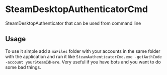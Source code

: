 # SteamDesktopAuthenticatorCmd
SteamDesktopAuthenticator that can be used from command line

## Usage
To use it simple add a `maFiles` folder with your accounts in the same folder with the application and run it like `SteamAuthenticatorCmd.exe -getAuthCode -account yourSteamIdHere`. Very useful if you have bots and you want to do some bad things.
